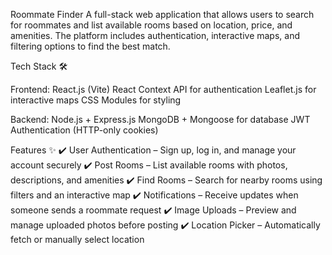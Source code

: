 Roommate Finder
A full-stack web application that allows users to search for roommates and list available rooms based on location, price, and amenities. The platform includes authentication, interactive maps, and filtering options to find the best match.

Tech Stack 🛠️

Frontend:
React.js (Vite) 
React Context API for authentication
Leaflet.js for interactive maps
CSS Modules for styling

Backend:
Node.js + Express.js 
MongoDB + Mongoose for database
JWT Authentication (HTTP-only cookies)

Features ✨
✔️ User Authentication – Sign up, log in, and manage your account securely
✔️ Post Rooms – List available rooms with photos, descriptions, and amenities
✔️ Find Rooms – Search for nearby rooms using filters and an interactive map
✔️ Notifications – Receive updates when someone sends a roommate request
✔️ Image Uploads – Preview and manage uploaded photos before posting
✔️ Location Picker – Automatically fetch or manually select location

